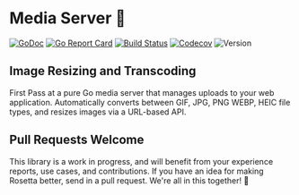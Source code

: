 # Media Server 🌇

[![GoDoc](http://img.shields.io/badge/go-documentation-blue.svg?style=flat-square)](https://pkg.go.dev/github.com/benpate/mediaserver)
[![Go Report Card](https://goreportcard.com/badge/github.com/benpate/mediaserver?style=flat-square)](https://goreportcard.com/report/github.com/benpate/mediaserver)
[![Build Status](http://img.shields.io/travis/benpate/mediaserver.svg?style=flat-square)](https://travis-ci.com/benpate/mediaserver)
[![Codecov](https://img.shields.io/codecov/c/github/benpate/mediaserver.svg?style=flat-square)](https://codecov.io/gh/benpate/mediaserver)
![Version](https://img.shields.io/github/v/release/benpate/mediaserver?include_prereleases&style=flat-square&color=brightgreen)

## Image Resizing and Transcoding

First Pass at a pure Go media server that manages uploads to your web application.  Automatically converts between GIF, JPG, PNG WEBP, HEIC file types, and resizes images via a URL-based API.

## Pull Requests Welcome

This library is a work in progress, and will benefit from your experience reports, use cases, and contributions.  If you have an idea for making Rosetta better, send in a pull request.  We're all in this together! 🌇
